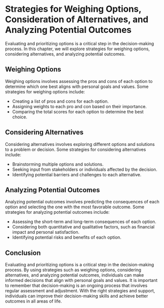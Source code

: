Strategies for Weighing Options, Consideration of Alternatives, and Analyzing Potential Outcomes
================================================================================================================================================

Evaluating and prioritizing options is a critical step in the decision-making process. In this chapter, we will explore strategies for weighing options, considering alternatives, and analyzing potential outcomes.

Weighing Options
----------------

Weighing options involves assessing the pros and cons of each option to determine which one best aligns with personal goals and values. Some strategies for weighing options include:

* Creating a list of pros and cons for each option.
* Assigning weights to each pro and con based on their importance.
* Comparing the total scores for each option to determine the best choice.

Considering Alternatives
------------------------

Considering alternatives involves exploring different options and solutions to a problem or decision. Some strategies for considering alternatives include:

* Brainstorming multiple options and solutions.
* Seeking input from stakeholders or individuals affected by the decision.
* Identifying potential barriers and challenges to each alternative.

Analyzing Potential Outcomes
----------------------------

Analyzing potential outcomes involves predicting the consequences of each option and selecting the one with the most favorable outcome. Some strategies for analyzing potential outcomes include:

* Assessing the short-term and long-term consequences of each option.
* Considering both quantitative and qualitative factors, such as financial impact and personal satisfaction.
* Identifying potential risks and benefits of each option.

Conclusion
----------

Evaluating and prioritizing options is a critical step in the decision-making process. By using strategies such as weighing options, considering alternatives, and analyzing potential outcomes, individuals can make informed decisions that align with personal goals and values. It is important to remember that decision-making is an ongoing process that involves regular assessment and adjustment. With the right strategies and support, individuals can improve their decision-making skills and achieve better outcomes in all areas of life.
